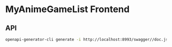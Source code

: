 # MyAnimeGameList Frontend

## API

```sh
openapi-generator-cli generate -i http://localhost:8993/swagger//doc.json -g typescript-axios -o ./src/api
```
